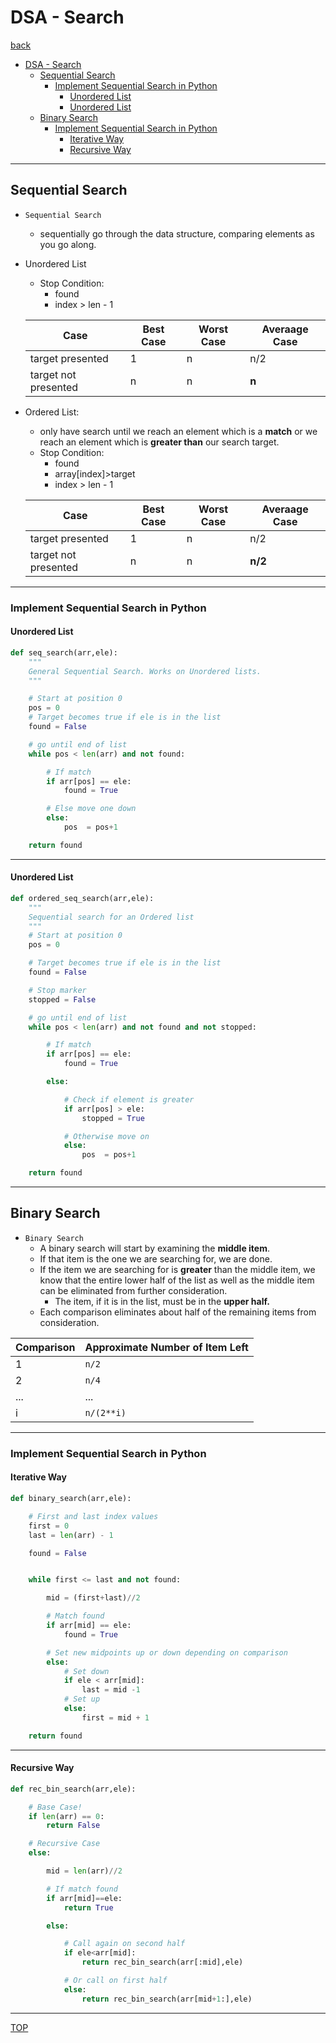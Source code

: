 # DSA - Search

[back](../data_structure.md)

- [DSA - Search](#dsa---search)
  - [Sequential Search](#sequential-search)
    - [Implement Sequential Search in Python](#implement-sequential-search-in-python)
      - [Unordered List](#unordered-list)
      - [Unordered List](#unordered-list-1)
  - [Binary Search](#binary-search)
    - [Implement Sequential Search in Python](#implement-sequential-search-in-python-1)
      - [Iterative Way](#iterative-way)
      - [Recursive Way](#recursive-way)

---

## Sequential Search

- `Sequential Search`

  - sequentially go through the data structure, comparing elements as you go along.

- Unordered List

  - Stop Condition:
    - found
    - index > len - 1

  | Case                 | Best Case | Worst Case | Averaage Case |
  | -------------------- | --------- | ---------- | ------------- |
  | target presented     | 1         | n          | n/2           |
  | target not presented | n         | n          | **n**         |

- Ordered List:

  - only have search until we reach an element which is a **match** or we reach an element which is **greater than** our search target.
  - Stop Condition:
    - found
    - array[index]>target
    - index > len - 1

  | Case                 | Best Case | Worst Case | Averaage Case |
  | -------------------- | --------- | ---------- | ------------- |
  | target presented     | 1         | n          | n/2           |
  | target not presented | n         | n          | **n/2**       |

---

### Implement Sequential Search in Python

#### Unordered List

```py
def seq_search(arr,ele):
    """
    General Sequential Search. Works on Unordered lists.
    """

    # Start at position 0
    pos = 0
    # Target becomes true if ele is in the list
    found = False

    # go until end of list
    while pos < len(arr) and not found:

        # If match
        if arr[pos] == ele:
            found = True

        # Else move one down
        else:
            pos  = pos+1

    return found
```

---

#### Unordered List

```py
def ordered_seq_search(arr,ele):
    """
    Sequential search for an Ordered list
    """
    # Start at position 0
    pos = 0

    # Target becomes true if ele is in the list
    found = False

    # Stop marker
    stopped = False

    # go until end of list
    while pos < len(arr) and not found and not stopped:

        # If match
        if arr[pos] == ele:
            found = True

        else:

            # Check if element is greater
            if arr[pos] > ele:
                stopped = True

            # Otherwise move on
            else:
                pos  = pos+1

    return found

```

---

## Binary Search

- `Binary Search`
  - A binary search will start by examining the **middle item**.
  - If that item is the one we are searching for, we are done.
  - If the item we are searching for is **greater** than the middle item, we know that the entire lower half of the list as well as the middle item can be eliminated from further consideration.
    - The item, if it is in the list, must be in the **upper half.**
  - Each comparison eliminates about half of the remaining items from consideration.

| Comparison | Approximate Number of Item Left |
| ---------- | ------------------------------- |
| 1          | `n/2`                           |
| 2          | `n/4`                           |
| ...        | ...                             |
| i          | `n/(2**i)`                      |

---

### Implement Sequential Search in Python

#### Iterative Way

```py
def binary_search(arr,ele):

    # First and last index values
    first = 0
    last = len(arr) - 1

    found = False


    while first <= last and not found:

        mid = (first+last)//2

        # Match found
        if arr[mid] == ele:
            found = True

        # Set new midpoints up or down depending on comparison
        else:
            # Set down
            if ele < arr[mid]:
                last = mid -1
            # Set up
            else:
                first = mid + 1

    return found
```

---

#### Recursive Way

```py
def rec_bin_search(arr,ele):

    # Base Case!
    if len(arr) == 0:
        return False

    # Recursive Case
    else:

        mid = len(arr)//2

        # If match found
        if arr[mid]==ele:
            return True

        else:

            # Call again on second half
            if ele<arr[mid]:
                return rec_bin_search(arr[:mid],ele)

            # Or call on first half
            else:
                return rec_bin_search(arr[mid+1:],ele)
```

---


[TOP](#dsa---search)
